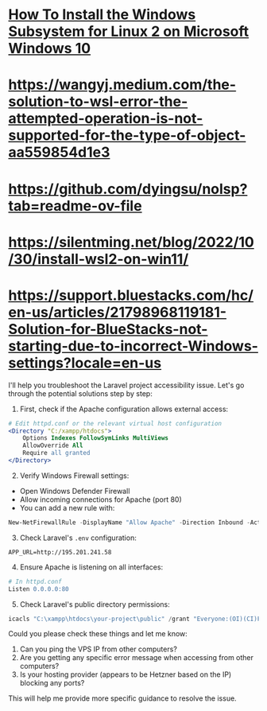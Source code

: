# [How To Install the Windows Subsystem for Linux 2 on Microsoft Windows 10](https://www.digitalocean.com/community/tutorials/how-to-install-the-windows-subsystem-for-linux-2-on-microsoft-windows-10)
# https://wangyj.medium.com/the-solution-to-wsl-error-the-attempted-operation-is-not-supported-for-the-type-of-object-aa559854d1e3
# https://github.com/dyingsu/nolsp?tab=readme-ov-file
# https://silentming.net/blog/2022/10/30/install-wsl2-on-win11/
# https://support.bluestacks.com/hc/en-us/articles/21798968119181-Solution-for-BlueStacks-not-starting-due-to-incorrect-Windows-settings?locale=en-us

I'll help you troubleshoot the Laravel project accessibility issue. Let's go through the potential solutions step by step:

1. First, check if the Apache configuration allows external access:

```apache
# Edit httpd.conf or the relevant virtual host configuration
<Directory "C:/xampp/htdocs">
    Options Indexes FollowSymLinks MultiViews
    AllowOverride All
    Require all granted
</Directory>
```

2. Verify Windows Firewall settings:
- Open Windows Defender Firewall
- Allow incoming connections for Apache (port 80)
- You can add a new rule with:
```powershell
New-NetFirewallRule -DisplayName "Allow Apache" -Direction Inbound -Action Allow -Protocol TCP -LocalPort 80
```

3. Check Laravel's `.env` configuration:
```
APP_URL=http://195.201.241.58
```

4. Ensure Apache is listening on all interfaces:
```apache
# In httpd.conf
Listen 0.0.0.0:80
```

5. Check Laravel's public directory permissions:
```powershell
icacls "C:\xampp\htdocs\your-project\public" /grant "Everyone:(OI)(CI)F"
```

Could you please check these things and let me know:
1. Can you ping the VPS IP from other computers?
2. Are you getting any specific error message when accessing from other computers?
3. Is your hosting provider (appears to be Hetzner based on the IP) blocking any ports?

This will help me provide more specific guidance to resolve the issue.
